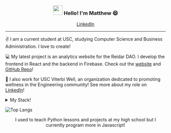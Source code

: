 <h3 align="center"><img src = "https://raw.githubusercontent.com/MartinHeinz/MartinHeinz/master/wave.gif" width = 30px> Hello! I'm Matthew 😄</h3>

<p align="center">
  <a href="https://www.linkedin.com/in/msalaway/">LinkedIn</a>
</p>

---
✌️ I am a current student at USC, studying Computer Science and Business Administration. I love to create!

💻 My latest project is an analytics website for the Reidar DAO. I develop the frontend in React and the backend in Firebase. Check out the [website](https://reidarchart.web.app/) and [GitHub Repo](https://github.com/Matthew-Salaway/Reidar_Analytics)!

🧘 I also work for USC Viterbi Well, an organization dedicated to promoting wellness in the Engineering community! See more about my role on [LinkedIn](https://www.linkedin.com/in/msalaway/)!

<details>
  <summary>My Stack!</summary>
  <br>

* ☀️   Front-end: Javascript, React, CSS/HTML
* 🌴   Back-end: Firebase, APIs, Solidity, SQL, Node.js, Cloud Infrastructure, Python, Web Scraping
* 🍁   Other: C++, R, Hardhat, Blockchain
</details>

![Top Langs](https://github-readme-stats.vercel.app/api/top-langs/?username=matthew-salaway&layout=compact&theme=dark&hide_border=true)
<p align="center">
I used to teach Python lessons and projects at my high school but I currently program more in Javascript!
</p>



<!--
**Matthew-Salaway/Matthew-Salaway** is a ✨ _special_ ✨ repository because its `README.md` (this file) appears on your GitHub profile.

Here are some ideas to get you started:

- 🔭 I’m currently working on ...
- 🌱 I’m currently learning ...
- 👯 I’m looking to collaborate on ...
- 🤔 I’m looking for help with ...
- 💬 Ask me about ...
- 📫 How to reach me: ...
- 😄 Pronouns: ...
- ⚡ Fun fact: ...
-->
